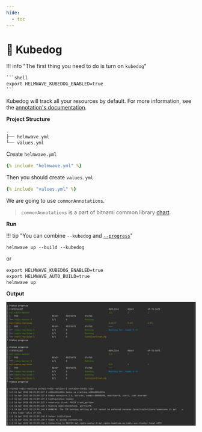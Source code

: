 ```yaml
---
hide:
  - toc
---
```

# 🐶 Kubedog

!!! info "The first thing you need to do is turn on `kubedog`"

    ```shell
    export HELMWAVE_KUBEDOG_ENABLED=true
    ```

Kubedog will track all your resources by default.
For more information, see the [annotation's documentation](../../anno/#kubedogs).

**Project Structure**

```
.
├── helmwave.yml
└── values.yml
```

Create `helmwave.yml`

```yaml title="helmwave.yml"
{% include "helmwave.yml" %}
```

Then you should create `values.yml`

```yaml title="values.yml"
{% include "values.yml" %}
```

We are going to use `commonAnnotations`. 

> `commonAnnotations` is a part of bitnami common library [chart](https://github.com/bitnami/charts/tree/master/bitnami/common).

**Run**

!!! tip "You can combine `--kubedog` and [`--progress`](../cli/#log-level)"

```shell
helmwave up --build --kubedog
```

or 

```shell
export HELMWAVE_KUBEDOG_ENABLED=true
export HELMWAVE_AUTO_BUILD=true
helmwave up
```

**Output**

![img.png](img.png)
